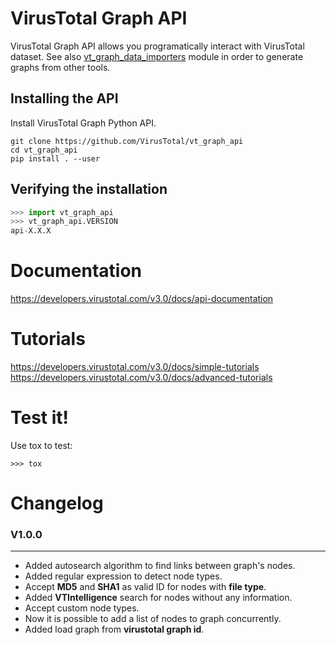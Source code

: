 # VirusTotal Graph API

VirusTotal Graph API allows you programatically interact with VirusTotal dataset. See also [vt_graph_data_importers](https://github.com/virustotal/vt-graph-data-importers) module in order to generate graphs from other tools.

## Installing the API
Install VirusTotal Graph Python API.
```
git clone https://github.com/VirusTotal/vt_graph_api
cd vt_graph_api
pip install . --user
```

## Verifying the installation

```python
>>> import vt_graph_api
>>> vt_graph_api.VERSION
api-X.X.X
```

# Documentation

https://developers.virustotal.com/v3.0/docs/api-documentation


# Tutorials

https://developers.virustotal.com/v3.0/docs/simple-tutorials  
https://developers.virustotal.com/v3.0/docs/advanced-tutorials

# Test it!

Use tox to test:

```
>>> tox
```

# Changelog

### V1.0.0
---
- Added autosearch algorithm to find links between graph's nodes.
- Added regular expression to detect node types.
- Accept **MD5** and **SHA1** as valid ID for nodes with **file type**.
- Added **VTIntelligence** search for nodes without any information.
- Accept custom node types.
- Now it is possible to add a list of nodes to graph concurrently.
- Added load graph from **virustotal graph id**.
